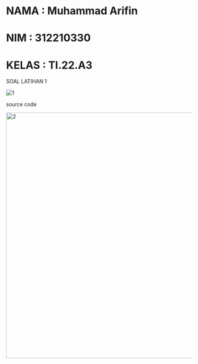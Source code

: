# NAMA : Muhammad Arifin
# NIM : 312210330
# KELAS : TI.22.A3

SOAL LATIHAN 1

![1](https://user-images.githubusercontent.com/115518274/205493742-5471f6a6-4359-4a80-acf3-0cb0f63be2b5.png)

source code

<img width="664" alt="2" src="https://user-images.githubusercontent.com/115518274/205496407-cd8ffe25-78e3-4e1f-9591-384928068fcd.png">
